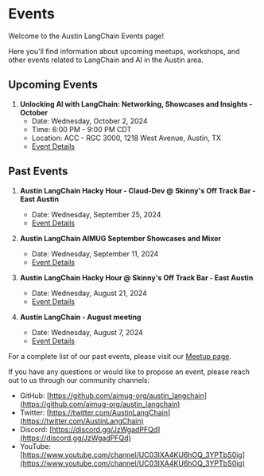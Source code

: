 # Events

Welcome to the Austin LangChain Events page!

Here you'll find information about upcoming meetups, workshops, and other events related to LangChain and AI in the Austin area.

## Upcoming Events

1. **Unlocking AI with LangChain: Networking, Showcases and Insights - October**
   - Date: Wednesday, October 2, 2024
   - Time: 6:00 PM - 9:00 PM CDT
   - Location: ACC - RGC 3000, 1218 West Avenue, Austin, TX
   - [Event Details](https://www.meetup.com/austin-langchain-ai-group/events/303569533/)

## Past Events

1. **Austin LangChain Hacky Hour - Claud-Dev @ Skinny's Off Track Bar - East Austin**
   - Date: Wednesday, September 25, 2024
   - [Event Details](https://www.meetup.com/austin-langchain-ai-group/events/303396926/)

2. **Austin LangChain AIMUG September Showcases and Mixer**
   - Date: Wednesday, September 11, 2024
   - [Event Details](https://www.meetup.com/austin-langchain-ai-group/events/303065879/)

3. **Austin LangChain Hacky Hour @ Skinny's Off Track Bar - East Austin**
   - Date: Wednesday, August 21, 2024
   - [Event Details](https://www.meetup.com/austin-langchain-ai-group/events/302580770/)

4. **Austin LangChain - August meeting**
   - Date: Wednesday, August 7, 2024
   - [Event Details](https://www.meetup.com/austin-langchain-ai-group/events/302530348/)

For a complete list of our past events, please visit our [Meetup page](https://www.meetup.com/austin-langchain-ai-group/events/past/).

If you have any questions or would like to propose an event, please reach out to us through our community channels:

- GitHub: [https://github.com/aimug-org/austin_langchain](https://github.com/aimug-org/austin_langchain)
- Twitter: [https://twitter.com/AustinLangChain](https://twitter.com/AustinLangChain)
- Discord: [https://discord.gg/JzWgadPFQd](https://discord.gg/JzWgadPFQd)
- YouTube: [https://www.youtube.com/channel/UC03IXA4KU6hOQ_3YPTbS0ig](https://www.youtube.com/channel/UC03IXA4KU6hOQ_3YPTbS0ig)
